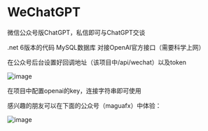 # WeChatGPT
微信公众号版ChatGPT，私信即可与ChatGPT交谈

.net 6版本的代码
MySQL数据库
对接OpenAI官方接口（需要科学上网）

在公众号后台设置好回调地址（该项目中/api/wechat）以及token

![image](https://user-images.githubusercontent.com/19923325/224868344-0561d791-46ed-4010-a4be-2800efff7d11.png)

在项目中配置openai的key，连接字符串即可使用

感兴趣的朋友可以在下面的公众号（maguafx）中体验：

![image](https://user-images.githubusercontent.com/19923325/224867634-911dc263-e17e-471f-aeb0-29908f006104.png)

